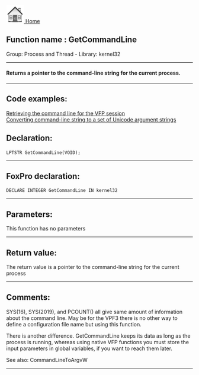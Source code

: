 [<img src="../../images/home.png"> Home ](https://github.com/VFPX/Win32API)  

## Function name : GetCommandLine
Group: Process and Thread - Library: kernel32    
***  


#### Returns a pointer to the command-line string for the current process.
***  


## Code examples:
[Retrieving the command line for the VFP session](../../samples/sample_051.md)  
[Converting command-line string to a set of Unicode argument strings](../../samples/sample_212.md)  

## Declaration:
```foxpro  
LPTSTR GetCommandLine(VOID);  
```  
***  


## FoxPro declaration:
```foxpro  
DECLARE INTEGER GetCommandLine IN kernel32  
```  
***  


## Parameters:
This function has no parameters  
***  


## Return value:
The return value is a pointer to the command-line string for the current process  
***  


## Comments:
SYS(16), SYS(2019), and PCOUNT() all give same amount of information about the command line. May be for the VPF3 there is no other way to define a configuration file name but using this function.  
  
There is another difference. GetCommandLine keeps its data as long as the process is running, whereas using native VFP functions you must store the input parameters in global variables, if you want to reach them later.  
  
See also: CommandLineToArgvW   
  
***  


